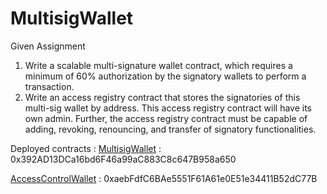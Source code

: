 # MultisigWallet

Given Assignment

1. Write a scalable multi-signature wallet contract, which requires a minimum of 60% authorization by the signatory wallets to perform a transaction. 
2. Write an access registry contract that stores the signatories of this multi-sig wallet by address. This access registry contract will have its own admin. Further, the access registry contract must be capable of adding, revoking, renouncing, and transfer of signatory functionalities.

Deployed contracts :
[MultisigWallet](https://goerli.etherscan.io/address/0x392AD13DCa16bd6F46a99aC883C8c647B958a650) : 0x392AD13DCa16bd6F46a99aC883C8c647B958a650

[AccessControlWallet](https://goerli.etherscan.io/address/0xaebfdfc6bae5551f61a61e0e51e34411b52dc77b) : 0xaebFdfC6BAe5551F61A61e0E51e34411B52dC77B

